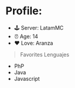 # Profile:

- 🕹 Server: LatamMC
- ⏰ Age: 14
- ❤ Love: Aranza

> Favorites Lenguajes

- PhP
- Java
- Javascript